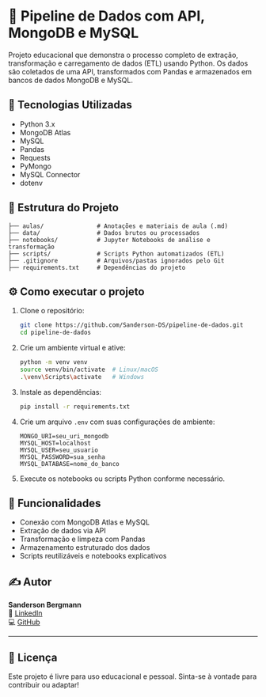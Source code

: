 # 🧠 Pipeline de Dados com API, MongoDB e MySQL

Projeto educacional que demonstra o processo completo de extração, transformação e carregamento de dados (ETL) usando Python. Os dados são coletados de uma API, transformados com Pandas e armazenados em bancos de dados MongoDB e MySQL.

## 🚀 Tecnologias Utilizadas

- Python 3.x
- MongoDB Atlas
- MySQL
- Pandas
- Requests
- PyMongo
- MySQL Connector
- dotenv

## 📁 Estrutura do Projeto

```
├── aulas/               # Anotações e materiais de aula (.md)
├── data/                # Dados brutos ou processados
├── notebooks/           # Jupyter Notebooks de análise e transformação
├── scripts/             # Scripts Python automatizados (ETL)
├── .gitignore           # Arquivos/pastas ignorados pelo Git
├── requirements.txt     # Dependências do projeto
```

## ⚙️ Como executar o projeto

1. Clone o repositório:
   ```bash
   git clone https://github.com/Sanderson-DS/pipeline-de-dados.git
   cd pipeline-de-dados
   ```

2. Crie um ambiente virtual e ative:
   ```bash
   python -m venv venv
   source venv/bin/activate  # Linux/macOS
   .\venv\Scripts\activate   # Windows
   ```

3. Instale as dependências:
   ```bash
   pip install -r requirements.txt
   ```

4. Crie um arquivo `.env` com suas configurações de ambiente:
   ```
   MONGO_URI=seu_uri_mongodb
   MYSQL_HOST=localhost
   MYSQL_USER=seu_usuario
   MYSQL_PASSWORD=sua_senha
   MYSQL_DATABASE=nome_do_banco
   ```

5. Execute os notebooks ou scripts Python conforme necessário.

## 🧪 Funcionalidades

- Conexão com MongoDB Atlas e MySQL
- Extração de dados via API
- Transformação e limpeza com Pandas
- Armazenamento estruturado dos dados
- Scripts reutilizáveis e notebooks explicativos

## ✍️ Autor

**Sanderson Bergmann**  
🔗 [LinkedIn](https://www.linkedin.com/in/sanderson-bergmann)  
💻 [GitHub](https://github.com/Sanderson-DS)

---

## 📌 Licença

Este projeto é livre para uso educacional e pessoal. Sinta-se à vontade para contribuir ou adaptar!
